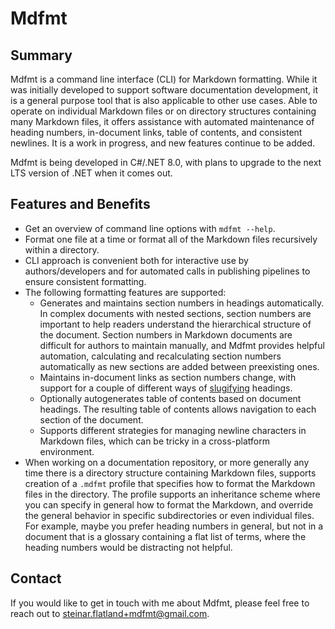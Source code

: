 # Mdfmt

## Summary

Mdfmt is a command line interface (CLI) for Markdown formatting.  While it was initially developed to support software documentation development, it is a general purpose tool that is also applicable to other use cases.  Able to operate on individual Markdown files or on directory structures containing many Markdown files, it offers assistance with automated maintenance of heading numbers, in-document links, table of contents, and consistent newlines.  It is a work in progress, and new features continue to be added.

Mdfmt is being developed in C#/.NET 8.0, with plans to upgrade to the next LTS version of .NET when it comes out.

## Features and Benefits

- Get an overview of command line options with `mdfmt --help`.
- Format one file at a time or format all of the Markdown files recursively within a directory.
- CLI approach is convenient both for interactive use by authors/developers and for automated calls in publishing pipelines to ensure consistent formatting.
- The following formatting features are supported:
  - Generates and maintains section numbers in headings automatically.  In complex documents with nested sections, section numbers are important to help readers understand the hierarchical structure of the document.  Section numbers in Markdown documents are difficult for authors to maintain manually, and Mdfmt provides helpful automation, calculating and recalculating section numbers automatically as new sections are added between preexisting ones.
  - Maintains in-document links as section numbers change, with support for a couple of different ways of [slugifying](./docs/user/Glossary.md#slugification) headings.
  - Optionally autogenerates table of contents based on document headings.  The resulting table of contents allows navigation to each section of the document.
  - Supports different strategies for managing newline characters in Markdown files, which can be tricky in a cross-platform environment.
- When working on a documentation repository, or more generally any time there is a directory structure containing Markdown files, supports creation of a `.mdfmt` profile that specifies how to format the Markdown files in the directory.  The profile supports an inheritance scheme where you can specify in general how to format the Markdown, and override the general behavior in specific subdirectories or even individual files.  For example, maybe you prefer heading numbers in general, but not in a document that is a glossary containing a flat list of terms, where the heading numbers would be distracting not helpful.

## Contact

If you would like to get in touch with me about Mdfmt, please feel free to reach out to <steinar.flatland+mdfmt@gmail.com>.

